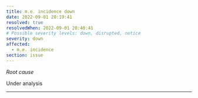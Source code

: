 ```yaml
---
title: m.e. incidence down
date: 2022-09-01 20:19:41
resolved: true
resolvedWhen: 2022-09-01 20:40:41
# Possible severity levels: down, disrupted, notice
severity: down
affected:
  - m.e. incidence
section: issue
---
```


*Root cause*

Under analysis

---


